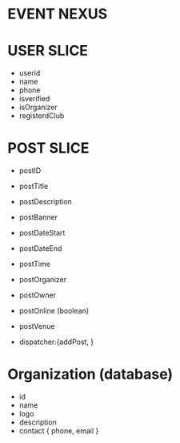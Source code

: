 # EVENT NEXUS
# USER SLICE
- userid
- name
- phone
- isverified
- isOrganizer
- registerdClub

# POST SLICE
- postID
- postTitle
- postDescription
- postBanner
- postDateStart
- postDateEnd
- postTime
- postOrganizer
- postOwner
- postOnline (boolean)
- postVenue

- dispatcher:{addPost, }


# Organization (database)
- id
- name
- logo
- description
- contact { phone, email }
